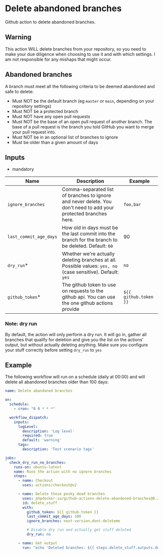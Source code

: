 # Delete abandoned branches

Github action to delete abandoned branches.

## Warning

This action WILL delete branches from your repository, so you need to make your due diligence when choosing to use it
and with which settings. I am not responsible for any mishaps that might occur.

## Abandoned branches

A branch must meet all the following criteria to be deemed abandoned and safe to delete:

* Must NOT be the default branch (eg `master` or `main`, depending on your repository settings)
* Must NOT be a protected branch
* Must NOT have any open pull requests
* Must NOT be the base of an open pull request of another branch. The base of a pull request is the branch you told
  GitHub you want to merge your pull request into.
* Must NOT be in an optional list of branches to ignore
* Must be older than a given amount of days

## Inputs

* mandatory

| Name  | Description | Example |
| ------------- | ------------- | ------------- |
| `ignore_branches`  | Comma-separated list of branches to ignore and never delete. You don't need to add your protected branches here.  | `foo,bar`
| `last_commit_age_days` | How old in days must be the last commit into the branch for the branch to be deleted. Default: `60` | 90
| `dry_run`* | Whether we're actually deleting branches at all. Possible values: `yes, no` (case sensitive). Default: `yes` | `no`
| `github_token`* | The github token to use on requests to the github api. You can use the one github actions provide | `${{ github.token }}`

### Note: dry run

By default, the action will only perform a dry run. It will go in, gather all branches that qualify for deletion and
give you the list on the actions' output, but without actually deleting anything. Make sure you configure your stuff
correctly before setting `dry_run` to `yes`

## Example

The following workflow will run on a schedule (daily at 00:00) and will delete all abandoned branches older than 100
days:

```yaml
name: Delete abandoned branches

on:
  schedule:
    - cron: "0 0 * * *"

  workflow_dispatch:
    inputs:
      logLevel:
        description: 'Log level'
        required: true
        default: 'warning'
      tags:
        description: 'Test scenario tags'

jobs:
  check_dry_run_no_branches:
    runs-on: ubuntu-latest
    name: Runs the action with no ignore branches
    steps:
      - name: Checkout
        uses: actions/checkout@v2

      - name: Delete those pesky dead branches
        uses: phpdocker-io/github-actions-delete-abandoned-branches@0.2
        id: delete_stuff
        with:
          github_token: ${{ github.token }}
          last_commit_age_days: 100
          ignore_branches: next-version,dont-deleteme

          # Disable dry run and actually get stuff deleted
          dry_run: no

      - name: Get output
        run: "echo 'Deleted branches: ${{ steps.delete_stuff.outputs.deleted_branches }}'"

```
